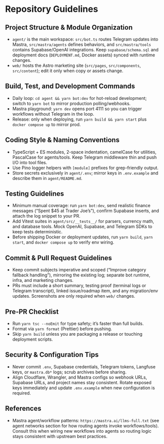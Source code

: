 # Repository Guidelines

## Project Structure & Module Organization
- `agent/` is the main workspace: `src/bot.ts` routes Telegram updates into Mastra, `src/mastra/agents` defines behaviors, and `src/mastra/tools` contains Supabase/OpenAI integrations. Keep `supabase/schema.sql` and deployment docs (`DEPLOYMENT.md`, Docker assets) synced with runtime changes.
- `web/` hosts the Astro marketing site (`src/pages`, `src/components`, `src/content`); edit it only when copy or assets change.

## Build, Test, and Development Commands
- Daily loop: `cd agent && yarn bot:dev` for hot-reload development; switch to `yarn bot` to mirror production polling/webhooks.
- Mastra playground: `yarn dev` opens port 4111 so you can trigger workflows without Telegram in the loop.
- Release: only when deploying, run `yarn build && yarn start` plus `docker compose up` to mirror prod.

## Coding Style & Naming Conventions
- TypeScript + ES modules, 2-space indentation, camelCase for utilities, PascalCase for agents/tools. Keep Telegram middleware thin and push I/O into tool files.
- Use Pino logger helpers with `[module]` prefixes for grep-friendly output.
- Store secrets exclusively in `agent/.env`; mirror keys in `.env.example` and describe them in `agent/README.md`.

## Testing Guidelines
- Minimum manual coverage: run `yarn bot:dev`, send realistic finance messages (“Spent $45 at Trader Joe’s”), confirm Supabase inserts, and attach the log snippet to your PR.
- Add Vitest suites in `agent/src/__tests__/` for parsers, currency math, and database tools. Mock OpenAI, Supabase, and Telegram SDKs to keep tests deterministic.
- Before shipping Docker or deployment updates, run `yarn build`, `yarn start`, and `docker compose up` to verify env wiring.

## Commit & Pull Request Guidelines
- Keep commit subjects imperative and scoped (“Improve category fallback handling”), mirroring the existing log; separate bot runtime, infra, and marketing changes.
- PRs must include a short summary, testing proof (terminal logs or Telegram transcript), linked issue/roadmap item, and any migration/env updates. Screenshots are only required when `web/` changes.

## Pre-PR Checklist
- Run `yarn tsc --noEmit` for type safety; it’s faster than full builds.
- Format via `yarn format` (Prettier) before pushing.
- Skip `yarn build` unless you are packaging a release or touching deployment scripts.

## Security & Configuration Tips
- Never commit `.env`, Supabase credentials, Telegram tokens, Langfuse keys, or `mastra.db*` logs; scrub archives before sharing.
- Align Cloudflare, Wrangler, and Mastra configs so webhook URLs, Supabase URLs, and project names stay consistent. Rotate exposed keys immediately and update `.env.example` when new configuration is required.

## References
- Mastra agent/workflow patterns: `https://mastra.ai/llms-full.txt` (see agent networks section for how routing agents invoke workflows/tools). Consult this when wiring new workflows into agents so routing logic stays consistent with upstream best practices.
